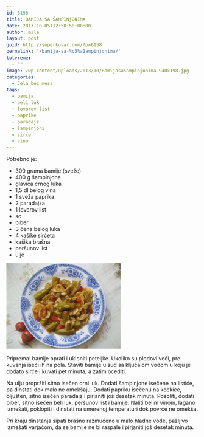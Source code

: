 ```yaml
---
id: 6158
title: BAMIJA SA ŠAMPINjONIMA
date: 2013-10-05T12:50:58+00:00
author: mila
layout: post
guid: http://superkuvar.com/?p=6158
permalink: '/bamija-sa-%c5%a1ampinjonima/'
totvreme:
  - ""
image: /wp-content/uploads/2013/10/Bamijasasampinjonima-940x198.jpg
categories:
  - Jela bez mesa
tags:
  - bamija
  - beli luk
  - lovorov list
  - paprike
  - paradajz
  - šampinjoni
  - sirće
  - vino
---
```

Potrebno je:

  * 300 grama bamije (sveže)
  * 400 g šampinjona
  * glavica crnog luka
  * 1,5 dl belog vina
  * 1 sveža paprika
  * 2 paradajza
  * 1 lovorov list
  * so
  * biber
  * 3 čena belog luka
  * 4 kašike sirćeta
  * kašika brašna
  * peršunov list
  * ulje

[<img class="alignnone size-medium wp-image-6159" src="/wp-content/uploads/2013/10/Bamijasasampinjonima-300x225.jpg" alt="Bamijasasampinjonima" width="300" height="225" />](/wp-content/uploads/2013/10/Bamijasasampinjonima.jpg)

Priprema: bamije oprati i ukloniti peteljke. Ukoliko su plodovi veći, pre kuvanja iseći ih na pola. Staviti bamije u sud sa ključalom vodom u koju je dodato sirće i kuvati pet minuta, a zatim ocediti.

Na ulju propržiti sitno isečen crni luk. Dodati šampinjone isečene na listiće, pa dinstati dok malo ne omekšaju. Dodati papriku isečenu na kockice, oljušten, sitno isečen paradajz i pirjaniti još desetak minuta. Posoliti, dodati biber, sitno isečen beli luk, peršunov list i bamije. Naliti belim vinom, lagano izmešati, poklopiti i dinstati na umerenoj temperaturi dok povrće ne omekša.

Pri kraju dinstanja sipati brašno razmućeno u malo hladne vode, pažljivo izmešati varjačom, da se bamije ne bi raspale i pirjaniti još desetak minuta.